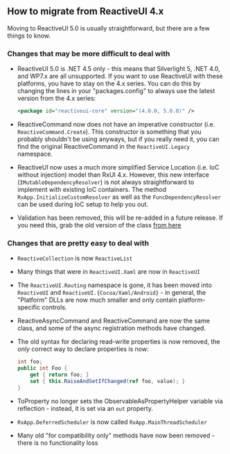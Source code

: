 ## How to migrate from ReactiveUI 4.x

Moving to ReactiveUI 5.0 is usually straightforward, but there are a few things
to know.

### Changes that may be more difficult to deal with

* ReactiveUI 5.0 is .NET 4.5 only - this means that Silverlight 5, .NET 4.0, and
  WP7.x are all unsupported. If you want to use ReactiveUI with these platforms,
  you have to stay on the 4.x series. You can do this by changing the lines in
  your "packages.config" to always use the latest version from the 4.x series:

  ```xml
  <package id="reactiveui-core" version="(4.0.0, 5.0.0)" />
  ```

* ReactiveCommand now does not have an imperative constructor (i.e.
  `ReactiveCommand.Create`). This constructor is something that
  you probably shouldn't be using anyways, but if you really need it, you can
  find the original ReactiveCommand in the `ReactiveUI.Legacy` namespace.

* ReactiveUI now uses a much more simplified Service Location (i.e. IoC without
  injection) model than RxUI 4.x. However, this new interface
  (`IMutableDependencyResolver`) is not always straightforward to implement with
  existing IoC containers. The method `RxApp.InitializeCustomResolver` as well
  as the `FuncDependencyResolver` can be used during IoC setup to help you out.

* Validation has been removed, this will be re-added in a future release. If you
  need this, grab the old version of the class [from
  here](https://github.com/reactiveui/ReactiveUI/blob/4.6.4/ReactiveUI/Validation.cs)

### Changes that are pretty easy to deal with

* `ReactiveCollection` is now `ReactiveList`

* Many things that were in `ReactiveUI.Xaml` are now in `ReactiveUI`

* The `ReactiveUI.Routing` namespace is gone, it has been moved into
  `ReactiveUI` and `ReactiveUI.{Cocoa/Xaml/Android}` - in general, the
  "Platform" DLLs are now much smaller and only contain platform-specific
  controls.

* ReactiveAsyncCommand and ReactiveCommand are now the same class, and some of
  the async registration methods have changed.

* The old syntax for declaring read-write properties is now removed, the *only*
  correct way to declare properties is now:

  ```cs
  int foo;
  public int Foo {
      get { return foo; }
      set { this.RaiseAndSetIfChanged(ref foo, value); }
  }
  ```

* ToProperty no longer sets the ObservableAsPropertyHelper variable via
  reflection - instead, it is set via an `out` property.

* `RxApp.DeferredScheduler` is now called `RxApp.MainThreadScheduler`

* Many old "for compatibility only" methods have now been removed - there is no
  functionality loss
